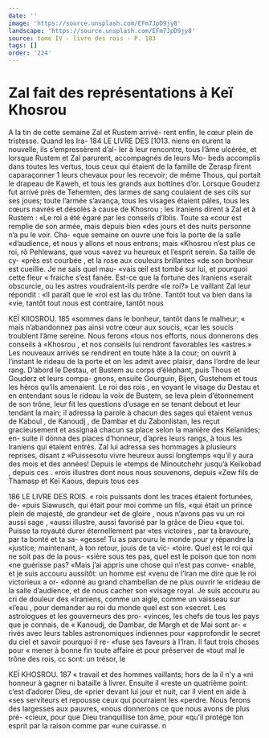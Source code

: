 ```yaml
---
date: ''
image: 'https://source.unsplash.com/EFm7JpD9jy8'
landscape: 'https://source.unsplash.com/EFm7JpD9jy8'
source: tome IV - livre des rois - P. 183
tags: []
order: '224'
---
```


# Zal fait des représentations à Keï Khosrou

A la tin de cette semaine Zal et Rustem arrivè- rent enfin, le cœur plein de tristesse. Quand les Ira-
184 LE LIVRE DES [1013.
niens en eurent la nouvelle, ils s’empressèrent d’al-
ler à leur rencontre, tous l’âme ulcérée, et lorsque
Rustem et Zal parurent, accompagnés de leurs Mo- beds accomplis dans toutes les vertus, tous ceux qui
étaient de la famille de Zerasp firent caparaçonner 1 leurs chevaux pour les recevoir; de même Thous,
qui portait le drapeau de Kaweh, et tous les grands
aux bottines d’or. Lorsque Gouderz fut arrivé près de Tehemten, des larmes de sang coulaient de ses cils
sur ses joues; toute l’armée s’avança, tous les visages
étaient pâles, tous les cœurs navrés et désolés à cause
de Khosrou ; les Iraniens dirent à Zal et à Rustem : «Le roi a été égaré par les conseils d’lblis. Toute sa
«cour est remplie de son armée, mais depuis bien «des jours et des nuits personne n’a pu le voir. Cha- «que semaine on ouvre une fois la porte de la salle «d’audience, et nous y allons et nous entrons; mais «Khosrou n’est plus ce roi, rô Pehlewans, que vous «avez vu heureux et l’esprit serein. Sa taille de cy- «près est courbée , et la rose aux couleurs brillantes «de son bonheur est cueillie. Je ne sais quel mau- «vais œil est tombé sur lui, et pourquoi cette fleur
« fraiche s’est fanée. Est-ce que la fortune des Iraniens
«serait obscurcie, ou les astres voudraient-ils perdre «le roi?»
Le vaillant Zal leur répondit : «Il paraît que le «roi est las du trône. Tantôt tout va bien dans la «vie, tantôt tout nous est contraire, tantôt nous

KEÏ KIlOSROU. 185 «sommes dans le bonheur, tantôt dans le malheur;
« mais n’abandonnez pas ainsi votre cœur aux soucis, «car les soucis troublent l’âme sereine. Nous ferons «tous nos efforts, nous donnerons des conseils à «Khosrou , et nos conseils lui rendront favorables les «astres.» Les nouveaux arrivés se rendirent en toute hâte à la cour; on ouvrit à l’instant le rideau de la
porte et on les admit avec plaisir, dans l’ordre de leur rang. D’abord le Destau, et Bustem au corps d’éléphant, puis Thous et Gouderz et leurs compa-
gnons, ensuite Gourguin, Bijen, Gustehem et tous les héros qu’ils amenaient.
Le roi des rois , en voyant le visage du Destau et en entendant sous le rideau la voix de Bustem, se leva plein d’étonnement de son trône, leur fit les questions d’usage en se tenant debout et leur tendant
la main; il adressa la parole à chacun des sages qui étaient venus de Kaboul , de Kanoudj , de Dambar et du Zabonlistan, les reçut gracieusement et assignaà chacun sa place selon la manière des Keïanides; en- suite il donna des places d’honneur, d’après leurs
rangs, à tous les Iraniens qui étaient entrés.
Zal lui adressa ses hommages à plusieurs reprises, disant z «Puissesotu vivre heureux aussi longtemps «qu’il y aura des mois et des années! Depuis le
«temps de Minoutchehr jusqu’à Keïkobad , depuis ces
. «rois illustres dont nous nous souvenons, depuis «Zew fils de Thamasp et Keï Kaous, depuis tous ces

186 LE LIVRE DES ROIS.
« rois puissants dont les traces étaient fortunées, de-
«puis Siawusch, qui était pour moi comme un fils, «qui était un prince plein de majesté, de grandeur
«et de gloire , nous n’avons pas vu un roi aussi sage , «aussi illustre, aussi favorisé par la grâce de Dieu «que toi. Puisse ta royauté durer éternellement par «tes victoires , par ta bravoure, par ta bonté et ta sa- «gesse! Tu as parcouru le monde pour y répandre la «justice; maintenant, à ton retour, jouis de ta vic- «toire. Quel est le roi qui ne soit pas de la pous- «sière sous tes pas, quel est le poison que ton nom «ne guérisse pas?
«Mais j’ai appris une chose qui n’est pas conve-
«nable, et je suis accouru aussitôt: un homme est «venu de l’Iran me dire que le roi victorieux a or- «donné au grand chambellan de ne plus ouvrir le «rideau de la salle d’audience, et de nous cacher son «visage royal. Je suis accouru au cri de douleur des «Iraniens, comme un aigle, comme un vaisseau sur «l’eau , pour demander au roi du monde quel est son «secret. Les astrologues et les gouverneurs des pro- «vinces, les chefs de tous les pays que je connais, de « Kanoudj, de Dambar, de Margh et de Mai sont ar- « rivés avec leurs tables astronomiques indiennes pour «approfondir le secret du ciel et savoir pourquoi il re- «fuse ses faveurs à I’lran. Il faut trois choses pour
« mener à bonne fin toute affaire et pour préserver de «tout mal le trône des rois, cc sont: un trésor, le

KEÏ KHOSROU. 187 « travail et des hommes vaillants; hors de la il n’y a
«ni honneur à gagner ni bataille à livrer. Ensuite il «reste un quatrième point: c’est d’adorer Dieu, de
«prier devant lui jour et nuit, car il vient en aide à «ses serviteurs et repousse ceux qui pourraient les «perdre. Nous ferons des largesses aux pauvres, «nous donnerons ce que nous avons de plus pré- «cieux, pour que Dieu tranquillise ton âme, pour «qu’il protége ton esprit par la raison comme par
«une cuirasse. n
